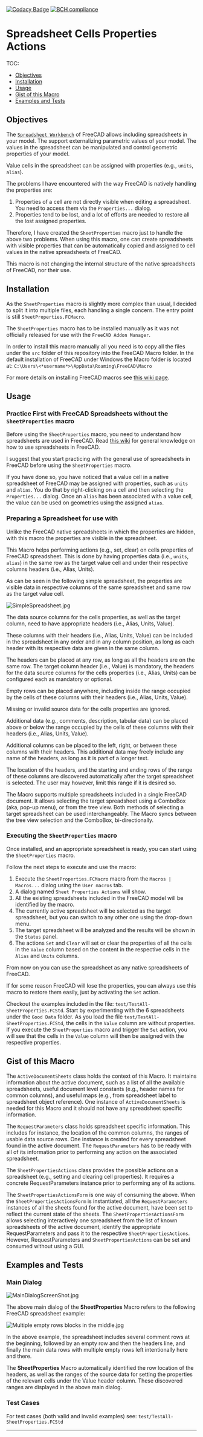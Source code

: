 [![Codacy Badge](https://api.codacy.com/project/badge/Grade/ee4775d9ccc540c6bf7750d8490b2ed8)](https://www.codacy.com/app/uribench/SheetProperties)
[![BCH compliance](https://bettercodehub.com/edge/badge/uribench/SheetProperties?branch=master)](https://bettercodehub.com/)

# Spreadsheet Cells Properties Actions

TOC:

- [Objectives](#objectives)
- [Installation](#installation)
- [Usage](#usage)
- [Gist of this Macro](#gist-of-this-macro)
- [Examples and Tests](#examples-and-tests)

## Objectives

The [`Spreadsheet Workbench`][1] of FreeCAD allows including spreadsheets in your model. The support externalizing parametric values of your model. The values in the spreadsheet can be manipulated and control geometric properties of your model.

Value cells in the spreadsheet can be assigned with properties (e.g., `units`, `alias`). 

The problems I have encountered with the way FreeCAD is natively handling the properties are:

1. Properties of a cell are not directly visible when editing a spreadsheet. You need to access them via the `Properties...` dialog.
2. Properties tend to be lost, and a lot of efforts are needed to restore all the lost assigned properties.

Therefore, I have created the `SheetProperties` macro just to handle the above two problems. When using this macro, one can create spreadsheets with visible properties that can be automatically copied and assigned to cell values in the native spreadsheets of FreeCAD.

This macro is not changing the internal structure of the native spreadsheets of FreeCAD, nor their use.

## Installation

As the `SheetProperties` macro is slightly more complex than usual, I decided to split it into multiple files, each handling a single concern. The entry point is still `SheetProperties.FCMacro`.

The `SheetProperties` macro has to be installed manually as it was not officially released for use with the `FreeCAD Addon Manager`. 

In order to install this macro manually all you need is to copy all the files under the `src` folder of this repository into the FreeCAD Macro folder. In the default installation of FreeCAD under Windows the Macro folder is located at: `C:\Users\<*username*>\AppData\Roaming\FreeCAD\Macro`

For more details on installing FreeCAD macros see [this wiki page][2].

## Usage

### Practice First with FreeCAD Spreadsheets without the `SheetProperties` macro

Before using the `SheetProperties` macro, you need to understand how spreadsheets are used in FreeCAD. Read [this wiki][1] for general knowledge on how to use spreadsheets in FreeCAD.

I suggest that you start practicing with the general use of spreadsheets in FreeCAD before using the `SheetProperties` macro.

If you have done so, you have noticed that a value cell in a native spreadsheet of FreeCAD may be assigned with properties, such as `units` and `alias`. You do that by right-clicking on a cell and then selecting the `Properties...` dialog. Once an `alias` has been associated with a value cell, the value can be used on geometries using the assigned `alias`.

### Preparing a Spreadsheet for use with

Unlike the FreeCAD native spreadsheets in which the properties are hidden, with this macro the properties are visible in the spreadsheet.

This Macro helps performing actions (e.g., set, clear) on cells properties of FreeCAD spreadsheet. This is done by having properties data (i.e., `units`, `alias`) in the same row as the target value cell and under their respective columns headers (i.e., Alias, Units).

As can be seen in the following simple spreadsheet, the properties are visible data in respective columns of the same spreadsheet and same row as the target value cell.

![SimpleSpreadsheet.jpg][3]

The data source columns for the cells properties, as well as the target column, need to have appropriate headers (i.e., Alias, Units, Value).

These columns with their headers (i.e., Alias, Units, Value) can be included in the spreadsheet in any order and in any column position, as long as each header with its respective data are given in the same column.

The headers can be placed at any row, as long as all the headers are on the same row. The target column header (i.e., Value) is mandatory, the headers for the data source columns for the cells properties (i.e., Alias, Units) can be configured each as mandatory or optional.

Empty rows can be placed anywhere, including inside the range occupied by the cells of these columns with their headers (i.e., Alias, Units, Value).

Missing or invalid source data for the cells properties are ignored.

Additional data (e.g., comments, description, tabular data) can be placed above or below the range occupied by the cells of these columns with their headers (i.e., Alias, Units, Value).

Additional columns can be placed to the left, right, or between these columns with their headers. This additional data may freely include any name of the headers, as long as it is part of a longer text.

The location of the headers, and the starting and ending rows of the range of these columns are discovered automatically after the target spreadsheet is selected. The user may however, limit this range if it is desired so.

The Macro supports multiple spreadsheets included in a single FreeCAD document. It allows selecting the target spreadsheet using a ComboBox (aka, pop-up menu), or from the tree view. Both methods of selecting a target spreadsheet can be used interchangeably. The Macro syncs between the tree view selection and the ComboBox, bi-directionally.

### Executing the `SheetProperties` macro

Once installed, and an appropriate spreadsheet is ready, you can start using the `SheetProperties` macro. 

Follow the next steps to execute and use the macro:

1. Execute the `SheetProperties.FCMacro` macro from the `Macros | Macros...` dialog using the `User macros` tab.
2. A dialog named `Sheet Properties Actions` will show. 
3. All the existing spreadsheets included in the FreeCAD model will be identified by the macro.
4. The currently active spreadsheet will be selected as the target spreadsheet, but you can switch to any other one using the drop-down menu.
5. The target spreadsheet will be analyzed and the results will be shown in the `Status` panel.
6. The actions `Set` and `Clear` will set or clear the properties of all the cells in the `Value` column based on the content in the respective cells in the  `Alias` and `Units` columns.

From now on you can use the spreadsheet as any native spreadsheets of FreeCAD.

If for some reason FreeCAD will lose the properties, you can always use this macro to restore them easily, just by activating the `Set` action.

Checkout the examples included in the file: `test/TestAll-SheetProperties.FCStd`. Start by experimenting with the 6 spreadsheets under the `Good Data` folder. As you load the file `test/TestAll-SheetProperties.FCStd`, the cells in the `Value` column are without properties. If you execute the `SheetProperties` macro and trigger the `Set` action, you will see that the cells in the `Value` column will then be assigned with the respective properties.

## Gist of this Macro

The `ActiveDocumentSheets` class holds the context of this Macro. It maintains 
information about the active document, such as a list of all the available 
spreadsheets, useful document level constants (e.g., header names for common 
columns), and useful maps (e.g., from spreadsheet label to spreadsheet object 
reference). One instance of `ActiveDocumentSheets` is needed for this Macro and 
it should not have any spreadsheet specific information.

The `RequestParameters` class holds spreadsheet specific information. This 
includes for instance, the location of the common columns, the ranges of usable 
data source rows. One instance is created for every spreadsheet found in the 
active document. The `RequestParameters` has to be ready with all of its 
information prior to performing any action on the associated spreadsheet.

The `SheetPropertiesActions` class provides the possible actions on a spreadsheet 
(e.g., setting and clearing cell properties). It requires a concrete 
RequestParameters instance prior to performing any of its actions.

The `SheetPropertiesActionsForm` is one way of consuming the above. When the 
`SheetPropertiesActionsForm` is instantiated, all the `RequestParameters` instances 
of all the sheets found for the active document, have been set to reflect the 
current state of the sheets. The `SheetPropertiesActionsForm` allows selecting 
interactively one spreadsheet from the list of known spreadsheets of the active 
document, identify the appropriate RequestParameters and pass it to the respective 
`SheetPropertiesActions`. However, RequestParameters and `SheetPropertiesActions` can 
be set and consumed without using a GUI.

## Examples and Tests

### Main Dialog

![MainDialogScreenShot.jpg][4]

The above main dialog of the **SheetProperties** Macro refers to the following 
FreeCAD spreadsheet example:

![Multiple empty rows blocks in the middle.jpg][5]

In the above example, the spreadsheet includes several comment rows at the beginning, 
followed by an empty row and then the headers line, and finally the main data rows with 
multiple empty rows left intentionally here and there.

The **SheetProperties** Macro automatically identified the row location of the headers, 
as well as the ranges of the source data for setting the properties of the relevant cells 
under the Value header column. These discovered ranges are displayed in the above main dialog.

### Test Cases

For test cases (both valid and invalid examples) see: `test/TestAll-SheetProperties.FCStd`

---

[1]: https://wiki.freecadweb.org/Manual:Using_spreadsheets
[2]: https://wiki.freecadweb.org/How_to_install_macros
[3]: assets/SimpleSpreadsheet.jpg
[4]: assets/MainDialogScreenShot.jpg
[5]: assets/MultipleEmptyRowsBlocksInTheMiddle.jpg